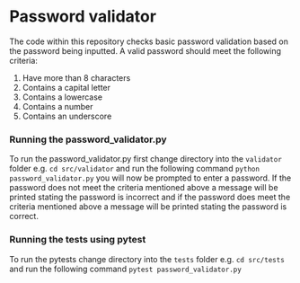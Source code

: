 # Password validator 
The code within this repository checks basic password validation based on the password being inputted. 
A valid password should meet the following criteria:

1. Have more than 8 characters
2. Contains a capital letter
3. Contains a lowercase
4. Contains a number
5. Contains an underscore

### Running the password_validator.py
To run the password_validator.py first change directory into the `validator` folder e.g. `cd src/validator` and run the following command `python password_validator.py` you will now be prompted to enter a password. If the password does not meet the criteria mentioned above a message will be printed stating the password is incorrect and if the password does meet the criteria mentioned above a message will be printed stating the password is correct.

### Running the tests using pytest
To run the pytests change directory into the `tests` folder e.g. `cd src/tests` and run the following command `pytest password_validator.py`